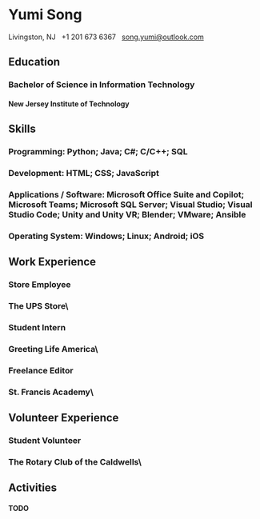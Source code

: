 # Yumi Song
Livingston, NJ &nbsp; +1 201 673 6367 &nbsp; song.yumi@outlook.com

## **Education**
### Bachelor of Science in Information Technology
#### New Jersey Institute of Technology

## **Skills**
### **Programming:** Python; Java; C#; C/C++; SQL
### **Development:** HTML; CSS; JavaScript
### **Applications / Software:** Microsoft Office Suite and Copilot; Microsoft Teams; Microsoft SQL Server; Visual Studio; Visual Studio Code; Unity and Unity VR; Blender; VMware; Ansible
### **Operating System:** Windows; Linux; Android; iOS

## **Work Experience**
### **Store Employee**
### The UPS Store\

### **Student Intern**
### Greeting Life America\

### **Freelance Editor**
### St. Francis Academy\

## **Volunteer Experience**
### **Student Volunteer**
### The Rotary Club of the Caldwells\

## **Activities**
#### TODO
